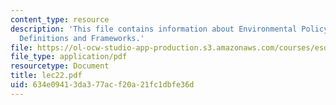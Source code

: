 ```yaml
---
content_type: resource
description: 'This file contains information about Environmental Policymaking : Policy
  Definitions and Frameworks.'
file: https://ol-ocw-studio-app-production.s3.amazonaws.com/courses/esd-123j-systems-perspectives-on-industrial-ecology-spring-2006/634e09413da377acf20a21fc1dbfe36d_lec22.pdf
file_type: application/pdf
resourcetype: Document
title: lec22.pdf
uid: 634e0941-3da3-77ac-f20a-21fc1dbfe36d
---
```

